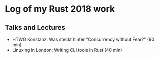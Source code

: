 # Log of my Rust 2018 work

## Talks and Lectures

* HTWG Konstanz: Was steckt hinter "Concurrency without Fear?" (90 min)
* Linuxing in London: Writing CLI tools in Rust (40 min)
